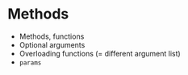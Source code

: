 # Methods

  - Methods, functions
  - Optional arguments 
  - Overloading functions (= different argument list)
  - `params`